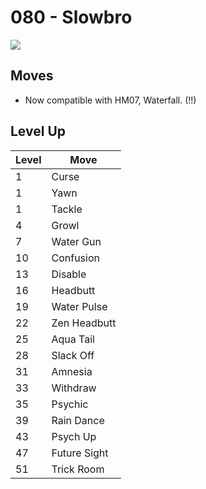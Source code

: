 # 080 - Slowbro
![][080]

## Moves

 - Now compatible with HM07, Waterfall. (!!)

## Level Up

Level | Move
---   | ---
  1   | Curse
  1   | Yawn
  1   | Tackle
  4   | Growl
  7   | Water Gun
 10   | Confusion
 13   | Disable
 16   | Headbutt
 19   | Water Pulse
 22   | Zen Headbutt
 25   | Aqua Tail
 28   | Slack Off
 31   | Amnesia
 33   | Withdraw
 35   | Psychic
 39   | Rain Dance
 43   | Psych Up
 47   | Future Sight
 51   | Trick Room



[080]: /img/pokemon/080.png
